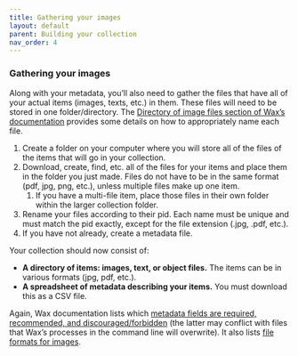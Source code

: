 ```yaml
---
title: Gathering your images
layout: default
parent: Building your collection
nav_order: 4
---
```


### **Gathering your images**

Along with your metadata, you’ll also need to gather the files that have all of your actual items (images, texts, etc.) in them. These files will need to be stored in one folder/directory. The [Directory of image files section of Wax’s documentation](https://minicomp.github.io/wiki/wax/preparing-your-collection-data/image-data/#naming-your-files) provides some details on how to appropriately name each file.

1. Create a folder on your computer where you will store all of the files of the items that will go in your collection.  
2. Download, create, find, etc. all of the files for your items and place them in the folder you just made. Files do not have to be in the same format (pdf, jpg, png, etc.), unless multiple files make up one item.  
   1. If you have a multi-file item, place those files in their own folder within the larger collection folder.  
3. Rename your files according to their pid. Each name must be unique and must match the pid exactly, except for the file extension (.jpg, .pdf, etc.).  
4. If you have not already, create a metadata file.

Your collection should now consist of:

* **A directory of items: images, text, or object files.** The items can be in various formats (jpg, pdf, etc.).  
* **A spreadsheet of metadata describing your items.** You must download this as a CSV file.

Again, Wax documentation lists which [metadata fields are required, recommended, and discouraged/forbidden](https://minicomp.github.io/wiki/wax/preparing-your-collection-data/metadata/) (the latter may conflict with files that Wax’s processes in the command line will overwrite). It also lists [file formats for images](https://minicomp.github.io/wiki/wax/preparing-your-collection-data/image-data/#naming-your-files).
